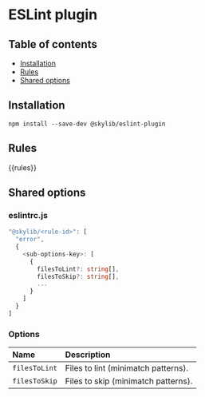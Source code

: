 # ESLint plugin

## Table of contents

- [Installation](#installation)
- [Rules](#rules)
- [Shared options](#shared-options)

## <a name="installation"></a>Installation

```
npm install --save-dev @skylib/eslint-plugin
```

## <a name="rules"></a>Rules

{{rules}}

## <a name="shared-options"></a>Shared options

### eslintrc.js

```ts
"@skylib/<rule-id>": [
  "error",
  {
    <sub-options-key>: [
      {
        filesToLint?: string[],
        filesToSkip?: string[],
        ...
      }
    ]
  }
]
```

### Options

| Name | Description |
| :------ | :------ |
| `filesToLint` | Files to lint (minimatch patterns). |
| `filesToSkip` | Files to skip (minimatch patterns). |
